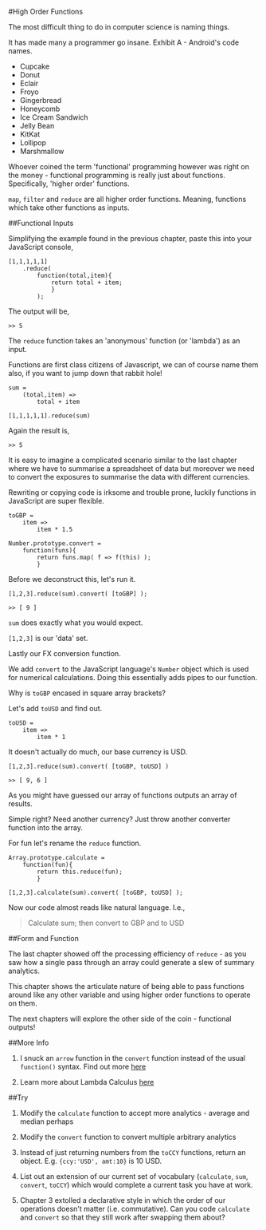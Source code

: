 #High Order Functions

The most difficult thing to do in computer science is naming things.

It has made many a programmer go insane. Exhibit A - Android's code names.

- Cupcake
- Donut
- Eclair
- Froyo
- Gingerbread
- Honeycomb
- Ice Cream Sandwich
- Jelly Bean
- KitKat
- Lollipop
- Marshmallow

Whoever coined the term 'functional' programming however was right on the money - functional programming is really just about functions. Specifically, 'higher order' functions.

`map`, `filter` and `reduce` are all higher order functions. Meaning, functions which take other functions as inputs.

##Functional Inputs

Simplifying the example found in the previous chapter, paste this into your JavaScript console,

~~~~~~~~
[1,1,1,1,1]
    .reduce(
        function(total,item){
            return total + item;
            }
        );
~~~~~~~~

The output will be,

`>> 5`

The `reduce` function takes an 'anonymous' function (or 'lambda') as an input.

Functions are first class citizens of Javascript, we can of course name them also, if you want to jump down that rabbit hole!

~~~~~~~~
sum =
    (total,item) =>
        total + item
~~~~~~~~
~~~~~~~~
[1,1,1,1,1].reduce(sum)
~~~~~~~~

Again the result is,

`>> 5`

It is easy to imagine a complicated scenario similar to the last chapter where we have to summarise a spreadsheet of data but moreover we need to convert the exposures to summarise the data with different currencies.

Rewriting or copying code is irksome and trouble prone, luckily functions in JavaScript are super flexible.

~~~~~~~~
toGBP = 
    item =>
        item * 1.5
~~~~~~~~
~~~~~~~~
Number.prototype.convert =
    function(funs){
        return funs.map( f => f(this) );
        }
~~~~~~~~

Before we deconstruct this, let's run it.

~~~~~~~~
[1,2,3].reduce(sum).convert( [toGBP] );
~~~~~~~~

`>> [ 9 ]`

`sum` does exactly what you would expect.

`[1,2,3]` is our 'data' set.

Lastly our FX conversion function.

We add `convert` to the JavaScript language's `Number` object which is used for numerical calculations. Doing this essentially adds pipes to our function.

Why is `toGBP` encased in square array brackets?

Let's add `toUSD` and find out.

~~~~~~~~
toUSD =
    item =>
        item * 1
~~~~~~~~

It doesn't actually do much, our base currency is USD.

~~~~~~~~
[1,2,3].reduce(sum).convert( [toGBP, toUSD] )
~~~~~~~~

`>> [ 9, 6 ]`

As you might have guessed our array of functions outputs an array of results.

Simple right? Need another currency? Just throw another converter function into the array.

For fun let's rename the `reduce` function.

~~~~~~~~
Array.prototype.calculate =
    function(fun){
        return this.reduce(fun);
        }
~~~~~~~~

~~~~~~~~
[1,2,3].calculate(sum).convert( [toGBP, toUSD] );
~~~~~~~~

Now our code almost reads like natural language. I.e.,

>Calculate sum; then convert to GBP and to USD

##Form and Function

The last chapter showed off the processing efficiency of `reduce` - as you saw how a single pass through an array could generate a slew of summary analytics.

This chapter shows the articulate nature of being able to pass functions around like any other variable and using higher order functions to operate on them.

The next chapters will explore the other side of the coin - functional outputs!

##More Info

1) I snuck an `arrow` function in the `convert` function instead of the usual `function()` syntax. Find out more [here](https://developer.mozilla.org/en-US/docs/Web/JavaScript/Reference/Functions/Arrow_functions)

2) Learn more about Lambda Calculus [here](http://palmstroem.blogspot.de/2012/05/lambda-calculus-for-absolute-dummies.html)

##Try


1) Modify the `calculate` function to accept more analytics - average and median perhaps

2) Modify the `convert` function to convert multiple arbitrary analytics

3) Instead of just returning numbers from the `toCCY` functions, return an object. E.g. `{ccy:'USD', amt:10}` is 10 USD.

4) List out an extension of our current set of vocabulary (`calculate`, `sum`, `convert`, `toCCY`) which would complete a current task you have at work.

5) Chapter 3 extolled a declarative style in which the order of our operations doesn't matter (i.e. commutative). Can you code `calculate` and `convert` so that they still work after swapping them about?
